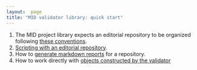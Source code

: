 ```yaml
---
layout:  page
title: "MID validator library: quick start"
---
```




1.  The MID project library expects an editorial repository to be organized following [these conventions](repo).
2.  [Scripting with an editorial repository](repo-script).
2.  How to [generate markdown reports](reports) for a repository.
3.  How to work directly with [objects constructed by the validator](validator-objects)
